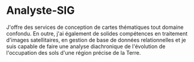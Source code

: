 # Analyste-SIG
J'offre des services de conception de cartes thématiques tout domaine confondu. En outre, j'ai également de solides compétences en traitement d'images satellitaires, en gestion de base de données relationnelles et je suis capable de faire une analyse diachronique de l'évolution de l'occupation des sols d'une région précise de la Terre.

